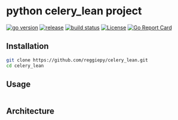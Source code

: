 # python celery_lean project

[comment]: <> "[![Build Status]&#40;https://travis-ci.org/reggiepy/celery_lean.svg?branch=master&#41;]&#40;https://travis-ci.org/reggiepy/celery_lean&#41;"

[comment]: <> "[![Coverage Status]&#40;https://coveralls.io/repos/github/reggiepy/celery_lean/badge.svg?branch=master&#41;]&#40;https://coveralls.io/github/reggiepy/celery_lean?branch=master&#41;"

[comment]: <> "[![go version]&#40;https://img.shields.io/badge/go-1.16-success.svg?style=flat&#41;]&#40;&#41;"

[comment]: <> "[![Coverage Status]&#40;https://img.shields.io/badge/coverage-80%25-success.svg?style=flat&#41;]&#40;&#41;"

[![go version](https://img.shields.io/github/go-mod/go-version/reggiepy/celery_lean?color=success&filename=go.mod&style=flat)](https://github.com/reggiepy/celery_lean)
[![release](https://img.shields.io/github/v/tag/reggiepy/celery_lean?color=success&label=release)](https://github.com/reggiepy/celery_lean)
[![build status](https://img.shields.io/badge/build-pass-success.svg?style=flat)](https://github.com/reggiepy/celery_lean)
[![License](https://img.shields.io/badge/license-GNU%203.0-success.svg?style=flat)](https://github.com/reggiepy/celery_lean)
[![Go Report Card](https://goreportcard.com/badge/github.com/reggiepy/celery_lean)](https://goreportcard.com/report/github.com/reggiepy/celery_lean)

## Installation
```bash
git clone https://github.com/reggiepy/celery_lean.git
cd celery_lean
```

## Usage
```bash

```

## Architecture
